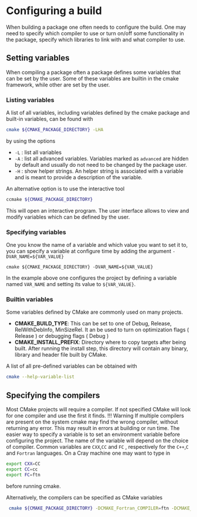 # Configuring a build

When building a package one often needs to configure the build. One may need to specify which compiler to use or turn on/off some functionality in the package, specify which libraries to link with and what compiler to use.



## Setting variables

When compiling a package often a package defines some variables that can be set by the user. Some of these variables are builtin in the cmake framework, while other are set by the user.

### Listing variables

A list of all variables, including variables defined by the cmake package and built-in variables, can be found with

```bash
cmake ${CMAKE_PACKAGE_DIRECTORY} -LHA
```

by using the options

- `-L` : list all variables
- `-A` : list all advanced variables. Variables marked as `advanced` are hidden by default and usually do not need to be changed by the package user.
- `-H` : show helper strings. An helper string is associated with a variable and is meant to provide a description of the variable.

An alternative option is to use the interactive tool

```bash
ccmake ${CMAKE_PACKAGE_DIRECTORY}
```
This will open an interactive program. The user interface allows to view and modify variables which can be defined by the user.

### Specifying variables
One you know the name of a variable and which value you want to set it to, you can specify a variable at configure time by adding the argument `-DVAR_NAME=${VAR_VALUE}`
```
cmake ${CMAKE_PACKAGE_DIRECTORY} -DVAR_NAME=${VAR_VALUE}
```
In the example above one configures the project by defining a variable named `VAR_NAME` and setting its value to `${VAR_VALUE}`.

### Builtin variables

Some variables defined by CMake are commonly used on many projects.

- **CMAKE_BUILD_TYPE**: This can be set to one of Debug, Release, RelWithDebInfo, MinSizeRel. It an be used to turn on optimization flags ( Release ) or debugging flags ( Debug )
- **CMAKE_INSTALL_PREFIX**: Directory where to copy targets after being built. After running the install step, this directory will contain any binary, library and header file built by CMake.

A list of all pre-defined variables can be obtained with

```bash
cmake --help-variable-list
```

## Specifying the compilers

Most CMake projects will require a compiler. If not specified CMake will look for one compiler and use the first it finds.
!!! Warning
    If multiple compilers are present on the system cmake may find the wrong compiler, without returning any error. This may result in errors at building or run time.
The easier way to specify a variable is to set an environment variable before configuring the project. The name of the variable will depend on the choice of compiler. Common variables are `CXX`,`CC` and `FC` , respectively for the `C++`,`C` and `Fortran` languages.
On a Cray machine one may want to type in

```bash
export CXX=CC
export CC=cc
export FC=ftn
```

before running cmake.

Alternatively, the compilers can be specified as CMake variables

```bash
 cmake ${CMAKE_PACKAGE_DIRECTORY} -DCMAKE_Fortran_COMPILER=ftn -DCMAKE_C_COMPILER=cc -DCMAKE_CXX_COMPILER=CXX
```
